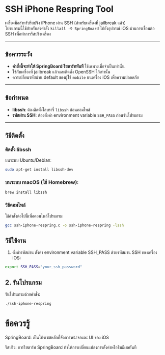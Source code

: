 # SSH iPhone Respring Tool

เครื่องมือสำหรับรีสปริง iPhone ผ่าน SSH (สำหรับเครื่องที่ jailbreak แล้ว)  
โปรแกรมนี้ใช้สำหรับส่งคำสั่ง `killall -9 SpringBoard` ไปยังอุปกรณ์ iOS ผ่านการเชื่อมต่อ SSH เพื่อทำการรีสปริงเครื่อง

---

## ข้อควรระวัง
- **คำสั่งนี้จะทำให้ SpringBoard รีสตาร์ททันที** ใช้เฉพาะเมื่อจำเป็นเท่านั้น
- ใช้กับเครื่องที่ jailbreak แล้วและติดตั้ง OpenSSH ไว้เท่านั้น
- ควรเปลี่ยนรหัสผ่าน default ของผู้ใช้ `mobile` บนเครื่อง iOS เพื่อความปลอดภัย

---

## ข้อกำหนด
- **libssh**: ต้องติดตั้งไลบรารี่ `libssh` ก่อนคอมไพล์
- **รหัสผ่าน SSH**: ต้องตั้งค่า environment variable `SSH_PASS` ก่อนรันโปรแกรม

---

## วิธีติดตั้ง

### ติดตั้ง libssh
บนระบบ Ubuntu/Debian:
```bash
sudo apt-get install libssh-dev
```

### บนระบบ macOS (ใช้ Homebrew):
```bash
brew install libssh
```
### วิธีคอมไพล์
ใช้คำสั่งต่อไปนี้เพื่อคอมไพล์โปรแกรม
```bash
gcc ssh-iphone-respring.c -o ssh-iphone-respring -lssh
```
## วิธีใช้งาน
1. ตั้งค่ารหัสผ่าน
ตั้งค่า environment variable SSH_PASS ด้วยรหัสผ่าน SSH ของเครื่อง iOS:
```bash
export SSH_PASS="your_ssh_password"
```
## 2. รันโปรแกรม
รันโปรแกรมด้วยคำสั่ง:
```bash
./ssh-iphone-respring
```
# ข้อควรรู้
SpringBoard: เป็นโปรเซสหลักที่จัดการหน้าจอและ UI ของ iOS

รีสปริง: การรีสตาร์ท SpringBoard ทำให้การเปลี่ยนแปลงการตั้งค่าหรือธีมมีผลทันที



